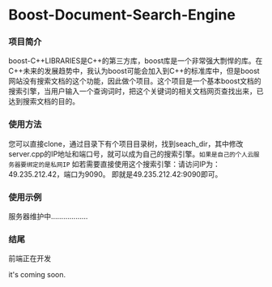 # Boost-Document-Search-Engine
### 项目简介
boost-C++LIBRARIES是C++的第三方库，boost库是一个非常强大剽悍的库。在C++未来的发展趋势中，我认为boost可能会加入到C++的标准库中，但是boost网站没有搜索文档的这个功能，因此做个项目。这个项目是一个基本boost文档的搜索引擎，当用户输入一个查询词时，把这个关键词的相关文档网页查找出来，已达到搜索文档的目的。

### 使用方法
您可以直接clone，通过目录下有个项目目录树，找到seach_dir，其中修改server.cpp的IP地址和端口号，就可以成为自己的搜索引擎。`如果是自己的个人云服务器要绑定的是私网IP`
如若需要直接使用这个搜索引擎：请访问IP为：49.235.212.42，端口为9090。
即就是49.235.212.42:9090即可。

### 使用示例

服务器维护中………………



### 结尾
前端正在开发

it's coming soon.
